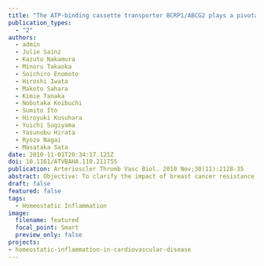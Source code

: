 ```yaml
---
title: "The ATP-binding cassette transporter BCRP1/ABCG2 plays a pivotal role in cardiac repair after myocardial infarction via modulation of microvascular endothelial cell survival and function"
publication_types:
  - "2"
authors:
  - admin
  - Julie Sainz
  - Kazuto Nakamura
  - Minoru Takaoka
  - Soichiro Enomoto
  - Hiroshi Iwata
  - Makoto Sahara
  - Kimie Tanaka
  - Nobutaka Koibuchi
  - Sumito Ito
  - Hiroyuki Kusuhara
  - Yuichi Sugiyama
  - Yasunobu Hirata
  - Ryozo Nagai
  - Masataka Sata
date: 2010-11-01T20:34:17.125Z
doi: 10.1161/ATVBAHA.110.211755
publication: Arterioscler Thromb Vasc Biol. 2010 Nov;30(11):2128-35
abstract: Objective: To clarify the impact of breast cancer resistance protein 1 (BCRP1)/ATP-binding cassette transporter subfamily G member 2 (ABCG2) expression on cardiac repair after myocardial infarction (MI). Methods and results: The ATP-binding cassette transporter BCRP1/ABCG2 is expressed in various organs, including the heart, and may regulate several tissue defense mechanisms. BCRP1/ABCG2 was mainly expressed in endothelial cells of microvessels in the heart. MI was induced in 8- to 12-week-old wild-type (WT) and Bcrp1/Abcg2 knockout (KO) mice by ligating the left anterior descending artery. At 28 days after MI, the survival rate was significantly lower in KO mice than in WT mice because of cardiac rupture. Echocardiographic, hemodynamic, and histological assessments showed that ventricular remodeling was more deteriorated in KO than in WT mice. Capillary, myofibroblast, and macrophage densities in the peri-infarction area at 5 days after MI were significantly reduced in KO compared with WT mice. In vitro experiments demonstrated that inhibition of BCRP1/ABCG2 resulted in accumulation of intracellular protoporphyrin IX and impaired survival of microvascular endothelial cells under oxidative stress. Moreover, BCRP1/ABCG2 inhibition impaired migration and tube formation of endothelial cells. Conclusions: BCRP1/ABCG2 plays a pivotal role in cardiac repair after MI via modulation of microvascular endothelial cell survival and function.
draft: false
featured: false
tags: 
  - Homeostatic Inflammation
image:
  filename: featured
  focal_point: Smart
  preview_only: false
projects: 
- homeostatic-inflammation-in-cardiovascular-disease
---
```


